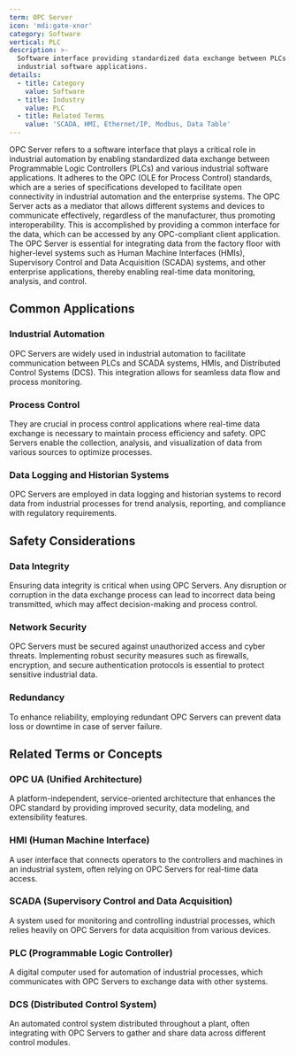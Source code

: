 ```yaml
---
term: OPC Server
icon: 'mdi:gate-xnor'
category: Software
vertical: PLC
description: >-
  Software interface providing standardized data exchange between PLCs and other
  industrial software applications.
details:
  - title: Category
    value: Software
  - title: Industry
    value: PLC
  - title: Related Terms
    value: 'SCADA, HMI, Ethernet/IP, Modbus, Data Table'
---
```

OPC Server refers to a software interface that plays a critical role in industrial automation by enabling standardized data exchange between Programmable Logic Controllers (PLCs) and various industrial software applications. It adheres to the OPC (OLE for Process Control) standards, which are a series of specifications developed to facilitate open connectivity in industrial automation and the enterprise systems. The OPC Server acts as a mediator that allows different systems and devices to communicate effectively, regardless of the manufacturer, thus promoting interoperability. This is accomplished by providing a common interface for the data, which can be accessed by any OPC-compliant client application. The OPC Server is essential for integrating data from the factory floor with higher-level systems such as Human Machine Interfaces (HMIs), Supervisory Control and Data Acquisition (SCADA) systems, and other enterprise applications, thereby enabling real-time data monitoring, analysis, and control.

## Common Applications

### Industrial Automation
OPC Servers are widely used in industrial automation to facilitate communication between PLCs and SCADA systems, HMIs, and Distributed Control Systems (DCS). This integration allows for seamless data flow and process monitoring.

### Process Control
They are crucial in process control applications where real-time data exchange is necessary to maintain process efficiency and safety. OPC Servers enable the collection, analysis, and visualization of data from various sources to optimize processes.

### Data Logging and Historian Systems
OPC Servers are employed in data logging and historian systems to record data from industrial processes for trend analysis, reporting, and compliance with regulatory requirements.

## Safety Considerations

### Data Integrity
Ensuring data integrity is critical when using OPC Servers. Any disruption or corruption in the data exchange process can lead to incorrect data being transmitted, which may affect decision-making and process control.

### Network Security
OPC Servers must be secured against unauthorized access and cyber threats. Implementing robust security measures such as firewalls, encryption, and secure authentication protocols is essential to protect sensitive industrial data.

### Redundancy
To enhance reliability, employing redundant OPC Servers can prevent data loss or downtime in case of server failure.

## Related Terms or Concepts

### OPC UA (Unified Architecture)
A platform-independent, service-oriented architecture that enhances the OPC standard by providing improved security, data modeling, and extensibility features.

### HMI (Human Machine Interface)
A user interface that connects operators to the controllers and machines in an industrial system, often relying on OPC Servers for real-time data access.

### SCADA (Supervisory Control and Data Acquisition)
A system used for monitoring and controlling industrial processes, which relies heavily on OPC Servers for data acquisition from various devices.

### PLC (Programmable Logic Controller)
A digital computer used for automation of industrial processes, which communicates with OPC Servers to exchange data with other systems.

### DCS (Distributed Control System)
An automated control system distributed throughout a plant, often integrating with OPC Servers to gather and share data across different control modules.
